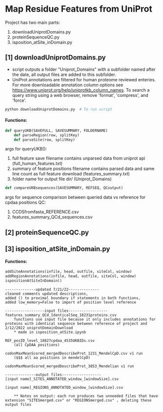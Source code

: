 # Map Residue Features from UniProt

Project has two main parts:
1. downloadUniprotDomains.py
2. proteinSequenceQC.py
3. isposition_atSite_inDomain.py

## [1] downloadUniprotDomains.py
* script outputs a folder "Uniprot_Domains" with a subfolder named after the date, all output files are added to this subfolder.
* UniProt annotations are filtered for human proteome reviewed enteries. For more downloadable annotation column options see <https://www.uniprot.org/help/uniprotkb_column_names>. To search a query string using a web browser, remove 'format', 'compress', and 'force'.

```bash
python downloadUniprotDomains.py  # To run script
```

#### Functions:

```python
def queryUKB(SAVEFULL, SAVESUMMARY, FOLDERNAME)
    def parseRegion(row, splitKey)
    def parseSite(row, splitKey)
```

args for queryUKB():
1. full feature save filename contains unparsed data from uniprot api (full_human_features.txt) 
2. summary of feature positions filename contains parsed data and same line count as full feature download (features_summary.txt)
3. folder name for output file dir/ (Uniprot_Domains)

```python
def compareUKBsequences(SAVESUMMARY, REFSEQ, QCoutput)
```

args for sequence comparison between queried data vs reference for cpdaa positions QC:
1. CCDSfromfasta_REFERENCE.csv
2. features_summary_QCd_sequences.csv


## [2] proteinSequenceQC.py




## [3] isposition_atSite_inDomain.py

#### Functions:
```python
addSiteAnnotations(infile, head, outfile, siteCol, window)
addRegionAnnotations(infile, head, outfile, siteCol, window)
ispositionAtSiteInDomain()
```


```
--------------updated 7/21/22--------------
cleaned comments updated descriptions,
added () to proximal boundary if statements in both functions,
added low_memory=False to import of position level reference

------------------input files------------------
features_summary_QCd_IdenticalSeq_18231proteins.csv
    functions use input file because it only includes annotations for proteins with identical sequence between reference of project and 2/12/2022 uniprotDomainDownload
    * made in isposition_atSite.ipynb

REF_posID_level_18827cpdaa_4535UKBIDs.csv
    (all CpDAA positions)

codonMaxMeanScored_mergedDescribeProt_1231_MendelCpD.csv v1 run
    ($$$ all aa positions in mendelCpD)

codonMaxMeanScored_mergedDescribeProt_3853_Mendelian v1 run

--------------output files------------------
[input name]_SITES_ANNOTATED_window_[windowSize].csv

[input name]_REGIONS_ANNOTATED_window_[windowSize].csv

    ** Notes on output: each run produces two unneeded files that have extension "SITESmerged.csv" or "REGIONSmerged.csv" , deleting these output files


```
